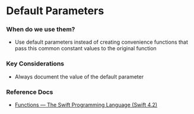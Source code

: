 # Default Parameters
### When do we use them?
* Use default parameters instead of creating convenience functions that pass this common constant values to the original function

### Key Considerations
* Always document the value of the default parameter

### Reference Docs
* [Functions — The Swift Programming Language (Swift 4.2)](https://docs.swift.org/swift-book/LanguageGuide/Functions.html#ID166)
